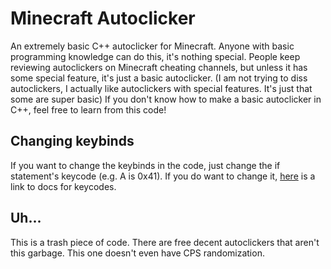 # Minecraft Autoclicker
An extremely basic C++ autoclicker for Minecraft.
Anyone with basic programming knowledge can do this, it's nothing special.
People keep reviewing autoclickers on Minecraft cheating channels, but unless it has some special feature, it's just a basic autoclicker. (I am not trying to diss autoclickers, I actually like autoclickers with special features. It's just that some are super basic)
If you don't know how to make a basic autoclicker in C++, feel free to learn from this code!

## Changing keybinds
If you want to change the keybinds in the code, just change the if statement's keycode (e.g. A is 0x41).
If you do want to change it, [here](https://docs.microsoft.com/en-us/windows/desktop/inputdev/virtual-key-codes) is a link to docs for keycodes.

## Uh...
This is a trash piece of code. There are free decent autoclickers that aren't this garbage. This one doesn't even have CPS randomization.
